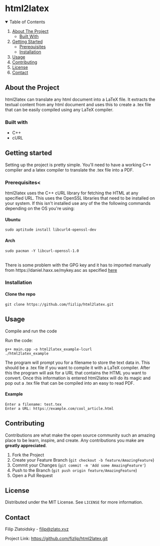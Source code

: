 # html2latex

<details open="open">
  <summary>Table of Contents</summary>
  <ol>
    <li>
      <a href="#about-the-project">About The Project</a>
      <ul>
        <li><a href="#built-with">Built With</a></li>
      </ul>
    </li>
    <li>
      <a href="#getting-started">Getting Started</a>
      <ul>
        <li><a href="#prerequisites">Prerequisites</a></li>
        <li><a href="#installation">Installation</a></li>
      </ul>
    </li>
    <li><a href="#usage">Usage</a></li>
    <li><a href="#contributing">Contributing</a></li>
    <li><a href="#license">License</a></li>
    <li><a href="#contact">Contact</a></li>
  </ol>
</details>

## About the Project
html2latex can translate any html document into a LaTeX file. It extracts the 
textual content from any html document and uses this to create a .tex file 
that can be easily compiled using any LaTeX compiler.

### Built with
* C++
* cURL

## Getting started
Setting up the project is pretty simple. You'll need to have a working C++ compiler
and a latex compiler to translate the .tex file into a PDF.

### Prerequisites<

html2latex uses the C++ cURL library for fetching the HTML at any specified URL.
This uses the OpenSSL libraries that need to be installed on your system.
If this isn't installed use any of the the following commands depending on the
OS you're using:

#### Ubuntu
```
sudo aptitude install libcurl4-openssl-dev
```
#### Arch
```
sudo pacman -Y libcurl-openssl-1.0
```
<br />
There is some problem with the GPG key and it has to imported manually from https://daniel.haxx.se/mykey.asc as
specified <a href="https://aur.archlinux.org/packages/libcurl-openssl-1.0/">here</a>

### Installation
#### Clone the repo
```
git clone https://github.com/fizlip/html2latex.git
```

## Usage
Compile and run the code

Run the code:
```
g++ main.cpp -o html2latex_example-lcurl
./html2latex_example
```
The program will prompt you for a filename to store the text data in.
This should be a .tex file if you want to compile it with a LaTeX compiler.
After this the program will ask for a URL that contains the HTML you want to
convert. Once this information is entered html2latex will do its magic and 
pop out a .tex file that can be compiled into an easy to read PDF.

#### Example
```
Enter a filename: test.tex
Enter a URL: https://example.com/cool_article.html
```

## Contributing

Contributions are what make the open source community such an amazing place to be learn, inspire, and create. Any contributions you make are **greatly appreciated**.

1. Fork the Project
2. Create your Feature Branch (`git checkout -b feature/AmazingFeature`)
3. Commit your Changes (`git commit -m 'Add some AmazingFeature'`)
4. Push to the Branch (`git push origin feature/AmazingFeature`)
5. Open a Pull Request

## License

Distributed under the MIT License. See `LICENSE` for more information.

## Contact

Filip Zlatoidsky - filip@zlato.xyz

Project Link: https://github.com/fizlip/html2latex.git
